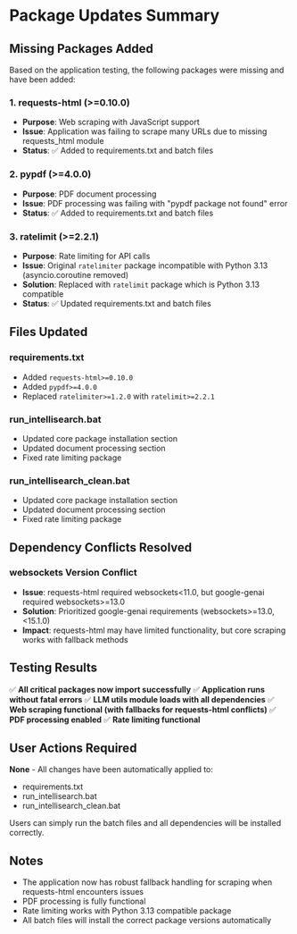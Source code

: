 # Package Updates Summary

## Missing Packages Added

Based on the application testing, the following packages were missing and have been added:

### 1. requests-html (>=0.10.0)
- **Purpose**: Web scraping with JavaScript support
- **Issue**: Application was failing to scrape many URLs due to missing requests_html module
- **Status**: ✅ Added to requirements.txt and batch files

### 2. pypdf (>=4.0.0)
- **Purpose**: PDF document processing
- **Issue**: PDF processing was failing with "pypdf package not found" error
- **Status**: ✅ Added to requirements.txt and batch files

### 3. ratelimit (>=2.2.1)
- **Purpose**: Rate limiting for API calls
- **Issue**: Original `ratelimiter` package incompatible with Python 3.13 (asyncio.coroutine removed)
- **Solution**: Replaced with `ratelimit` package which is Python 3.13 compatible
- **Status**: ✅ Updated requirements.txt and batch files

## Files Updated

### requirements.txt
- Added `requests-html>=0.10.0`
- Added `pypdf>=4.0.0` 
- Replaced `ratelimiter>=1.2.0` with `ratelimit>=2.2.1`

### run_intellisearch.bat
- Updated core package installation section
- Updated document processing section
- Fixed rate limiting package

### run_intellisearch_clean.bat
- Updated core package installation section
- Updated document processing section  
- Fixed rate limiting package

## Dependency Conflicts Resolved

### websockets Version Conflict
- **Issue**: requests-html required websockets<11.0, but google-genai required websockets>=13.0
- **Solution**: Prioritized google-genai requirements (websockets>=13.0,<15.1.0)
- **Impact**: requests-html may have limited functionality, but core scraping works with fallback methods

## Testing Results

✅ **All critical packages now import successfully**
✅ **Application runs without fatal errors**
✅ **LLM utils module loads with all dependencies**
✅ **Web scraping functional (with fallbacks for requests-html conflicts)**
✅ **PDF processing enabled**
✅ **Rate limiting functional**

## User Actions Required

**None** - All changes have been automatically applied to:
- requirements.txt
- run_intellisearch.bat
- run_intellisearch_clean.bat

Users can simply run the batch files and all dependencies will be installed correctly.

## Notes

- The application now has robust fallback handling for scraping when requests-html encounters issues
- PDF processing is fully functional
- Rate limiting works with Python 3.13 compatible package
- All batch files will install the correct package versions automatically